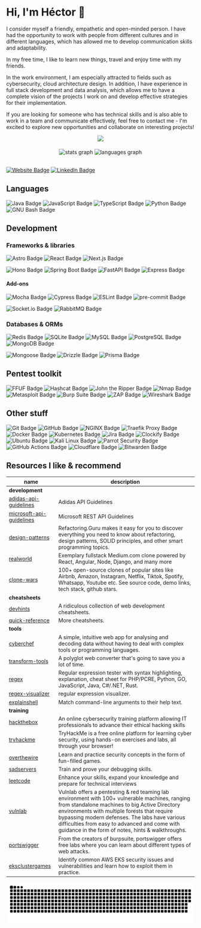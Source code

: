 # Hi, I'm Héctor 👋

I consider myself a friendly, empathetic and open-minded person. I have had the opportunity to work with people from different cultures and in different languages, which has allowed me to develop communication skills and adaptability.

In my free time, I like to learn new things, travel and enjoy time with my friends.

In the work environment, I am especially attracted to fields such as cybersecurity, cloud architecture design. In addition, I have experience in full stack development and data analysis, which allows me to have a complete vision of the projects I work on and develop effective strategies for their implementation.

If you are looking for someone who has technical skills and is also able to work in a team and communicate effectively, feel free to contact me - I'm excited to explore new opportunities and collaborate on interesting projects!

<div align="center">
  <img src="https://profile-counter.glitch.me/hec7orci7o/count.svg?"  />
</div>

<br/>

<div align="center">
  <img src="https://github-readme-stats.vercel.app/api?hide_title=false&hide_rank=false&show_icons=true&include_all_commits=true&count_private=true&disable_animations=false&theme=graywhite&locale=en&hide_border=false&username=hec7orci7o" height="150" alt="stats graph"  />
  <img src="https://github-readme-stats.vercel.app/api/top-langs?locale=en&hide_title=false&layout=compact&card_width=320&langs_count=5&theme=graywhite&hide_border=false&username=hec7orci7o" height="150" alt="languages graph"  />
</div>

<br/>

[![Website Badge](https://img.shields.io/badge/Website-FFFFFF?logo=hackthebox&logoColor=000&style=for-the-badge)](https://hec7orci7o.github.io/)
[![LinkedIn Badge](https://img.shields.io/badge/LinkedIn-0A66C2?logo=linkedin&logoColor=fff&style=for-the-badge)](https://www.linkedin.com/in/hec7or/)

## Languages

![Java Badge](https://img.shields.io/badge/Java-ED8B00?style=for-the-badge&logo=openjdk&logoColor=white)
![JavaScript Badge](https://img.shields.io/badge/JavaScript-F7DF1E?logo=javascript&logoColor=000&style=for-the-badge)
![TypeScript Badge](https://img.shields.io/badge/TypeScript-3178C6?logo=typescript&logoColor=fff&style=for-the-badge)
![Python Badge](https://img.shields.io/badge/Python-3776AB?logo=python&logoColor=fff&style=for-the-badge)
![GNU Bash Badge](https://img.shields.io/badge/GNU%20Bash-4EAA25?logo=gnubash&logoColor=fff&style=for-the-badge)

## Development

### Frameworks & libraries

![Astro Badge](https://img.shields.io/badge/Astro-BC52EE?logo=astro&logoColor=fff&style=for-the-badge)
![React Badge](https://img.shields.io/badge/React-61DAFB?logo=react&logoColor=000&style=for-the-badge)
![Next.js Badge](https://img.shields.io/badge/Next.js-000?logo=nextdotjs&logoColor=fff&style=for-the-badge)

![Hono Badge](https://img.shields.io/badge/Hono-E36002?logo=hono&logoColor=fff&style=for-the-badge)
![Spring Boot Badge](https://img.shields.io/badge/Spring%20Boot-6DB33F?logo=springboot&logoColor=fff&style=for-the-badge)
![FastAPI Badge](https://img.shields.io/badge/FastAPI-009688?logo=fastapi&logoColor=fff&style=for-the-badge)
![Express Badge](https://img.shields.io/badge/Express-000?logo=express&logoColor=fff&style=for-the-badge)

#### Add-ons

![Mocha Badge](https://img.shields.io/badge/Mocha-8D6748?logo=mocha&logoColor=fff&style=for-the-badge)
![Cypress Badge](https://img.shields.io/badge/Cypress-69D3A7?logo=cypress&logoColor=fff&style=for-the-badge)
![ESLint Badge](https://img.shields.io/badge/ESLint-4B32C3?logo=eslint&logoColor=fff&style=for-the-badge)
![pre-commit Badge](https://img.shields.io/badge/pre--commit-FAB040?logo=precommit&logoColor=fff&style=for-the-badge)

![Socket.io Badge](https://img.shields.io/badge/Socket.io-010101?logo=socketdotio&logoColor=fff&style=for-the-badge)
![RabbitMQ Badge](https://img.shields.io/badge/RabbitMQ-F60?logo=rabbitmq&logoColor=fff&style=for-the-badge)

### Databases & ORMs

![Redis Badge](https://img.shields.io/badge/Redis-DC382D?logo=redis&logoColor=fff&style=for-the-badge)
![SQLite Badge](https://img.shields.io/badge/SQLite-003B57?logo=sqlite&logoColor=fff&style=for-the-badge)
![MySQL Badge](https://img.shields.io/badge/MySQL-4479A1?logo=mysql&logoColor=fff&style=for-the-badge)
![PostgreSQL Badge](https://img.shields.io/badge/PostgreSQL-4169E1?logo=postgresql&logoColor=fff&style=for-the-badge)
![MongoDB Badge](https://img.shields.io/badge/MongoDB-47A248?logo=mongodb&logoColor=fff&style=for-the-badge)

![Mongoose Badge](https://img.shields.io/badge/Mongoose-800?logo=mongoose&logoColor=fff&style=for-the-badge)
![Drizzle Badge](https://img.shields.io/badge/Drizzle-C5F74F?logo=drizzle&logoColor=000&style=for-the-badge)
![Prisma Badge](https://img.shields.io/badge/Prisma-2D3748?logo=prisma&logoColor=fff&style=for-the-badge)

## Pentest toolkit

![FFUF Badge](https://img.shields.io/badge/Ffuf-0889A9?logoColor=fff&style=for-the-badge)
![Hashcat Badge](https://img.shields.io/badge/Hashcat-000000?logoColor=fff&style=for-the-badge)
![John the Ripper Badge](https://img.shields.io/badge/John%20the%20Ripper-CC1A1B?logoColor=fff&style=for-the-badge)
![Nmap Badge](https://img.shields.io/badge/Nmap-2A0D45?logoColor=fff&style=for-the-badge)
![Metasploit Badge](https://img.shields.io/badge/Metasploit-2596CD?logo=metasploit&logoColor=fff&style=for-the-badge)
![Burp Suite Badge](https://img.shields.io/badge/Burp%20Suite-F63?logo=burpsuite&logoColor=fff&style=for-the-badge)
![ZAP Badge](https://img.shields.io/badge/ZAP-00549E?logo=zap&logoColor=fff&style=for-the-badge)
![Wireshark Badge](https://img.shields.io/badge/Wireshark-1679A7?logo=wireshark&logoColor=fff&style=for-the-badge)

## Other stuff

![Git Badge](https://img.shields.io/badge/Git-F05032?logo=git&logoColor=fff&style=for-the-badge)
![GitHub Badge](https://img.shields.io/badge/GitHub-181717?logo=github&logoColor=fff&style=for-the-badge)
![NGINX Badge](https://img.shields.io/badge/NGINX-009639?logo=nginx&logoColor=fff&style=for-the-badge)
![Traefik Proxy Badge](https://img.shields.io/badge/Traefik%20Proxy-24A1C1?logo=traefikproxy&logoColor=fff&style=for-the-badge)
![Docker Badge](https://img.shields.io/badge/Docker-2496ED?logo=docker&logoColor=fff&style=for-the-badge)
![Kubernetes Badge](https://img.shields.io/badge/Kubernetes-326CE5?logo=kubernetes&logoColor=fff&style=for-the-badge)
![Jira Badge](https://img.shields.io/badge/Jira-0052CC?logo=jira&logoColor=fff&style=for-the-badge)
![Clockify Badge](https://img.shields.io/badge/Clockify-03A9F4?logo=clockify&logoColor=fff&style=for-the-badge)
![Ubuntu Badge](https://img.shields.io/badge/Ubuntu-E95420?logo=ubuntu&logoColor=fff&style=for-the-badge)
![Kali Linux Badge](https://img.shields.io/badge/Kali%20Linux-557C94?logo=kalilinux&logoColor=fff&style=for-the-badge)
![Parrot Security Badge](https://img.shields.io/badge/Parrot%20Security-15E0ED?logo=parrotsecurity&logoColor=000&style=for-the-badge)
![GitHub Actions Badge](https://img.shields.io/badge/GitHub%20Actions-2088FF?logo=githubactions&logoColor=fff&style=for-the-badge)
![Cloudflare Badge](https://img.shields.io/badge/Cloudflare-F38020?logo=cloudflare&logoColor=fff&style=for-the-badge)
![Bitwarden Badge](https://img.shields.io/badge/Bitwarden-175DDC?logo=bitwarden&logoColor=fff&style=for-the-badge)

## Resources I like & recommend

| name | description |
| ---- | ----------- |
| **development** | |
| [adidas-api-guidelines] | Adidas API Guidelines |
| [microsoft-api-guidelines] |  Microsoft REST API Guidelines |
| [design-patterns] | Refactoring.Guru makes it easy for you to discover everything you need to know about refactoring, design patterns, SOLID principles, and other smart programming topics. |
| [realworld] | Exemplary fullstack Medium.com clone powered by React, Angular, Node, Django, and many more  |
| [clone-wars] | 100+ open-source clones of popular sites like Airbnb, Amazon, Instagram, Netflix, Tiktok, Spotify, Whatsapp, Youtube etc. See source code, demo links, tech stack, github stars.  | 
| **cheatsheets** | |
| [devhints] | A ridiculous collection of web development cheatsheets. |
| [quick-reference] | More cheatsheets. |
| **tools** | |
| [cyberchef] | A simple, intuitive web app for analysing and decoding data without having to deal with complex tools or programming languages. |
| [transform-tools] | A polyglot web converter that's going to save you a lot of time. |
| [regex] | Regular expression tester with syntax highlighting, explanation, cheat sheet for PHP/PCRE, Python, GO, JavaScript, Java, C#/.NET, Rust. |
| [regex-visualizer] | regular expression visualizer. |
| [explainshell] | Match command-line arguments to their help text. |
| **training** | |
| [hackthebox] | An online cybersecurity training platform allowing IT professionals to advance their ethical hacking skills |
| [tryhackme] | TryHackMe is a free online platform for learning cyber security, using hands-on exercises and labs, all through your browser! |
| [overthewire] | Learn and practice security concepts in the form of fun-filled games. |
| [sadservers] | Train and prove your debugging skills. |
| [leetcode] | Enhance your skills, expand your knowledge and prepare for technical interviews |
| [vulnlab] | Vulnlab offers a pentesting & red teaming lab environment with 100+ vulnerable machines, ranging from standalone machines to big Active Directory environments with multiple forests that require bypassing modern defenses. The labs have various difficulties from easy to advanced and come with guidance in the form of notes, hints & walkthroughs. |
| [portswigger] | From the creators of burpsuite, portswigger offers free labs where you can learn about different types of web attacks. |
| [eksclustergames] | Identify common AWS EKS security issues and vulnerabilities and learn how to exploit them in practice. |

[adidas-api-guidelines]: https://adidas.gitbook.io/api-guidelines
[microsoft-api-guidelines]: https://github.com/microsoft/api-guidelines
[transform-tools]: https://transform.tools/
[design-patterns]: https://refactoring.guru/es
[realworld]: https://github.com/gothinkster/realworld
[regex]: https://regex101.com/
[regex-visualizer]: https://jex.im/regulex
[cyberchef]: https://gchq.github.io/CyberChef/
[devhints]: https://devhints.io/
[quick-reference]: https://quickref.me/index.html
[explainshell]: https://explainshell.com/
[hackthebox]: https://www.hackthebox.com/
[tryhackme]: https://tryhackme.com/
[overthewire]: https://overthewire.org/wargames/
[sadservers]: https://sadservers.com/scenarios
[leetcode]: https://leetcode.com/
[vulnlab]: https://www.vulnlab.com/
[portswigger]: https://portswigger.net/web-security/all-labs
[eksclustergames]: https://eksclustergames.com/
[clone-wars]: https://github.com/GorvGoyl/Clone-Wars

<img src="https://github.com/hec7orci7o/hec7orci7o/blob/output/snake.svg" alt="Snake animation" />
